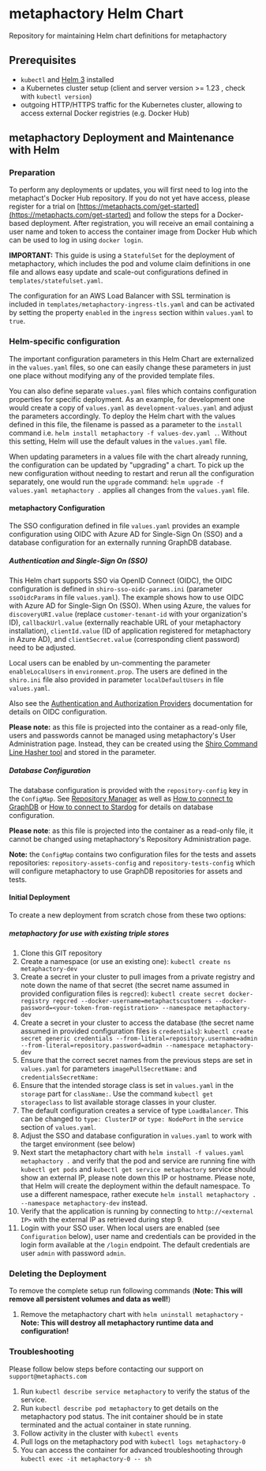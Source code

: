 # metaphactory Helm Chart
Repository for maintaining Helm chart definitions for metaphactory

## Prerequisites

* `kubectl` and [Helm 3](https://helm.sh/docs/intro/install/) installed
* a Kubernetes cluster setup (client and server version >= 1.23 , check with `kubectl version`)
* outgoing HTTP/HTTPS traffic for the Kubernetes cluster, allowing to access external Docker registries (e.g. Docker Hub)

## metaphactory Deployment and Maintenance with Helm

### Preparation

To perform any deployments or updates, you will first need to log into the metaphact's Docker Hub repository. If you do not yet have access, please register for a trial on [https://metaphacts.com/get-started](https://metaphacts.com/get-started) and follow the steps for a Docker-based deployment. After registration, you will receive an email containing a user name and token to access the container image from Docker Hub which can be used to log in using `docker login`.

**IMPORTANT:** This guide is using a `StatefulSet` for the deployment of metaphactory, which includes the pod and volume claim definitions in one file and allows easy update and scale-out configurations defined in `templates/statefulset.yaml`.

The configuration for an AWS Load Balancer with SSL termination is included in `templates/metaphactory-ingress-tls.yaml` and can be activated by setting the property `enabled` in the `ingress` section within `values.yaml` to `true`.

### Helm-specific configuration

The important configuration parameters in this Helm Chart are externalized in the `values.yaml` files, so one can easily change these parameters in just one place without modifying any of the provided template files.

You can also define separate `values.yaml` files which contains configuration properties for specific deployment. As an example, for development one would create a copy of `values.yaml` as `development-values.yaml` and adjust the parameters accordingly. To deploy the Helm chart with the values defined in this file, the filename is passed as a parameter to the `install` command i.e. `helm install metaphactory -f values-dev.yaml .`. Without this setting, Helm will use the default values in the `values.yaml` file.

When updating parameters in a values file with the chart already running, the configuration can be updated by "upgrading" a chart. To pick up the new configuration without needing to restart and rerun all the configuration separately, one would run the `upgrade` command: `helm upgrade -f values.yaml metaphactory .` applies all changes from the `values.yaml` file.  

#### metaphactory Configuration

The SSO configuration defined in file `values.yaml` provides an example configuration using OIDC with Azure AD for Single-Sign On (SSO) and a database configuration for an externally running GraphDB database.

##### Authentication and Single-Sign On (SSO)

This Helm chart supports SSO via OpenID Connect (OIDC), the OIDC configuration is defined in `shiro-sso-oidc-params.ini` (parameter `ssoOidcParams` in file `values.yaml`). The example shows how to use OIDC with Azure AD for Single-Sign On (SSO). When using Azure, the values for `discoveryURI.value` (replace `customer-tenant-id` with your organization's ID), `callbackUrl.value` (externally reachable URL of your metaphactory installation), `clientId.value` (ID of application registered for metaphactory in Azure AD), and `clientSecret.value` (corresponding client password) need to be adjusted.

Local users can be enabled by un-commenting the parameter `enableLocalUsers` in `environment.prop`. The users are defined in the `shiro.ini` file also provided in parameter `localDefaultUsers` in file `values.yaml`.

Also see the [Authentication and Authorization Providers](https://help.metaphacts.com/resource/Help:AuthenticationProviders#oidc) documentation for details on OIDC configuration.

**Please note:** as this file is projected into the container as a read-only file, users and passwords cannot be managed using metaphactory's User Administration page. Instead, they can be created using the [Shiro Command Line Hasher tool](https://shiro.apache.org/command-line-hasher.html) and stored in the parameter.

##### Database Configuration

The database configuration is provided with the `repository-config` key in the `ConfigMap`. See [Repository Manager](https://help.metaphacts.com/resource/Help:RepositoryManager) as well as [How to connect to GraphDB](https://help.metaphacts.com/resource/Help:HowToConnectToGraphDB) or [How to connect to Stardog](https://help.metaphacts.com/resource/Help:HowToConnectToStardog) for details on database configuration.

**Please note**: as this file is projected into the container as a read-only file, it cannot be changed using metaphactory's Repository Administration page.

**Note:** the `ConfigMap` contains two configuration files for the tests and assets repositories: `repository-assets-config` and `repository-tests-config` which will configure metaphactory to use GraphDB repositories for assets and tests.


#### Initial Deployment

To create a new deployment from scratch chose from these two options:

##### metaphactory for use with existing triple stores

1. Clone this GIT repository
2. Create a namespace (or use an existing one): `kubectl create ns metaphactory-dev`
3. Create a secret in your cluster to pull images from a private registry and note down the name of that secret (the secret name assumed in provided configuration files is `regcred`): `kubectl create secret docker-registry regcred --docker-username=metaphactscustomers --docker-password=<your-token-from-registration> --namespace metaphactory-dev`
4. Create a secret in your cluster to access the database (the secret name assumed in provided configuration files is `credentials`): `kubectl create secret generic credentials --from-literal=repository.username=admin --from-literal=repository.password=admin --namespace metaphactory-dev`
5. Ensure that the correct secret names from the previous steps are set in `values.yaml` for parameters `imagePullSecretName:` and `credentialsSecretName:`
6. Ensure that the intended storage class is set in `values.yaml` in the `storage` part for `className:`. Use the command `kubectl get storageclass` to list available storage classes in your cluster.
7. The default configuration creates a service of type `LoadBalancer`. This can be changed to `type: ClusterIP` or `type: NodePort` in the `service` section of `values.yaml`.
8. Adjust the SSO and database configuration in `values.yaml` to work with the target environment (see below)
9. Next start the metaphactory chart with `helm install -f values.yaml metaphactory .` and verify that the pod and service are running fine with `kubectl get pods` and `kubectl get service metaphactory` service should show an external IP, please note down this IP or hostname.
Please note, that Helm will create the deployment within the default namespace. To use a different namespace, rather execute `helm install metaphactory . --namespace metaphactory-dev` instead.
10. Verify that the application is running by connecting to `http://<external IP>` with the external IP as retrieved during step 9.
11. Login with your SSO user. When local users are enabled (see `Configuration` below), user name and credentials can be provided in the login form available at the `/login` endpoint. The default credentials are user `admin` with password `admin`.



### Deleting the Deployment

To remove the complete setup run following commands (**Note: This will remove all persistent volumes and data as well!**)
1. Remove the metaphactory chart with `helm uninstall metaphactory` - **Note: This will destroy all metaphactory runtime data and configuration!**



### Troubleshooting

Please follow below steps before contacting our support on `support@metaphacts.com`
1. Run `kubectl describe service metaphactory` to verify the status of the service.
2. Run `kubectl describe pod metaphactory` to get details on the metaphactory pod status. The init container should be in state terminated and the actual container in state running.
3. Follow activity in the cluster with `kubectl events`
4. Pull logs on the metaphactory pod with `kubectl logs metaphactory-0`
5. You can access the container for advanced troubleshooting through `kubectl exec -it metaphactory-0 -- sh`
